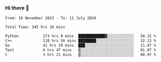 ### Hi there 👋

<!--
**floyiac/floyiac** is a ✨ _special_ ✨ repository because its `README.md` (this file) appears on your GitHub profile.

Here are some ideas to get you started:

- 🔭 I’m currently working on ...
- 🌱 I’m currently learning ...
- 👯 I’m looking to collaborate on ...
- 🤔 I’m looking for help with ...
- 💬 Ask me about ...
- 📫 How to reach me: ...
- 😄 Pronouns: ...
- ⚡ Fun fact: ...
-->

<!--START_SECTION:waka-->

```txt
From: 16 November 2023 - To: 11 July 2024

Total Time: 345 hrs 10 mins

Python           173 hrs 9 mins  ████████████▓░░░░░░░░░░░░   50.15 %
C++              110 hrs 56 mins ████████░░░░░░░░░░░░░░░░░   32.13 %
Go               41 hrs 19 mins  ███░░░░░░░░░░░░░░░░░░░░░░   11.97 %
Text             6 hrs 47 mins   ▒░░░░░░░░░░░░░░░░░░░░░░░░   01.97 %
C                3 hrs 21 mins   ▒░░░░░░░░░░░░░░░░░░░░░░░░   00.97 %
```

<!--END_SECTION:waka-->
